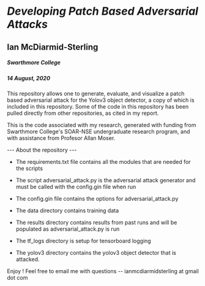 # *Developing Patch Based Adversarial Attacks*
## Ian McDiarmid-Sterling
##### Swarthmore College
##### 14 August, 2020

This repository allows one to generate, evaluate, and visualize a patch based adversarial attack for the Yolov3 object detector, a copy of which is included in this repository. Some of the code in this repository has been pulled directly from other repositories, as cited in my report.

This is the code associated with my research, generated with funding from Swarthmore College's SOAR-NSE undergraduate research program, and with assistance from Profesor Allan Moser. 

--- About the repository ---

- The requirements.txt file contains all the modules that are needed for the scripts

- The script adversarial_attack.py is the adversarial attack generator and must be called with the config.gin file when run

- The config.gin file contains the options for adversarial_attack.py 

- The data directory contains training data

- The results directory contains results from past runs and will be populated as adversarial_attack.py is run

- The tf_logs directory is setup for tensorboard logging

- The yolov3 directory contains the yolov3 object detector that is attacked.


Enjoy ! 
Feel free to email me with questions -- ianmcdiarmidsterling at gmail dot com
